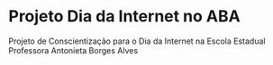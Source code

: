 # Projeto Dia da Internet no ABA
Projeto de Conscientização para o Dia da Internet na Escola Estadual Professora Antonieta Borges Alves
